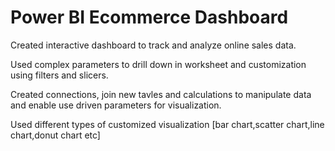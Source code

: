 # Power BI Ecommerce Dashboard

Created interactive dashboard to track and analyze online sales data. 

Used complex parameters to drill down in worksheet and customization using filters and slicers. 

Created connections, join new tavles and calculations to manipulate data and enable use driven parameters for visualization. 

Used different types of customized visualization [bar chart,scatter chart,line chart,donut chart etc]

